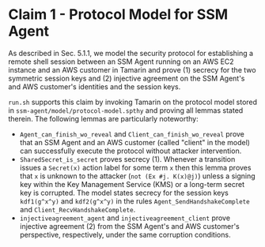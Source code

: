 # Claim 1 - Protocol Model for SSM Agent
As described in Sec. 5.1.1, we model the security protocol for establishing a remote shell session between an SSM Agent running on an AWS EC2 instance and an AWS customer in Tamarin and prove (1) secrecy for the two symmetric session keys and (2) injective agreement on the SSM Agent's and AWS customer's identities and the session keys.

`run.sh` supports this claim by invoking Tamarin on the protocol model stored in `ssm-agent/model/protocol-model.spthy` and proving all lemmas stated therein.
The following lemmas are particularly noteworthy:
- `Agent_can_finish_wo_reveal` and `Client_can_finish_wo_reveal` prove that an SSM Agent and an AWS customer (called "client" in the model) can successfully execute the protocol without attacker intervention.
- `SharedSecret_is_secret` proves secrecy (1). Whenever a transition issues a `Secret(x)` action label for some term `x` then this lemma proves that `x` is unknown to the attacker (`not (Ex #j. K(x)@j)`) unless a signing key within the Key Management Service (KMS) or a long-term secret key is corrupted. The model states secrecy for the session keys `kdf1(g^x^y)` and `kdf2(g^x^y)` in the rules `Agent_SendHandshakeComplete` and `Client_RecvHandshakeComplete`.
- `injectiveagreement_agent` and `injectiveagreement_client` prove injective agreement (2) from the SSM Agent's and AWS customer's perspective, respectively, under the same corruption conditions.
